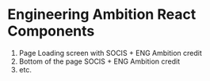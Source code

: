 # Engineering Ambition React Components

1. Page Loading screen with SOCIS + ENG Ambition credit
2. Bottom of the page SOCIS + ENG Ambition credit
3. etc.
